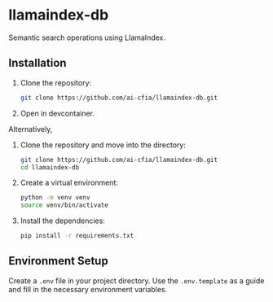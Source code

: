 # llamaindex-db

Semantic search operations using LlamaIndex.

## Installation

1. Clone the repository:

   ```bash
   git clone https://github.com/ai-cfia/llamaindex-db.git
   ```

2. Open in devcontainer.

Alternatively,

1. Clone the repository and move into the directory:

   ```bash
   git clone https://github.com/ai-cfia/llamaindex-db.git
   cd llamaindex-db
   ```

2. Create a virtual environment:

   ```bash
   python -m venv venv
   source venv/bin/activate
   ```

3. Install the dependencies:

   ```bash
   pip install -r requirements.txt
   ```

## Environment Setup

Create a `.env` file in your project directory. Use the `.env.template` as a
guide and fill in the necessary environment variables.

